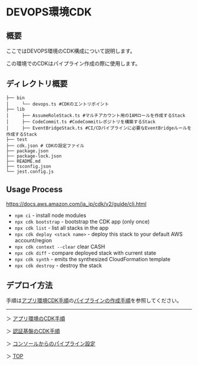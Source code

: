 # DEVOPS環境CDK

## 概要
ここではDEVOPS環境のCDK構成について説明します。

この環境でのCDKはパイプライン作成の際に使用します。

## ディレクトリ概要
```
├── bin 
│     └── devops.ts #CDKのエントリポイント
├── lib
│     ├── AssumeRoleStack.ts #マルチアカウント用のIAMロールを作成するStack
│     ├── CodeCommit.ts #CodeCommitレポジトリを構築するStack
│     ├── EventBridgeStack.ts #CI/CDパイプラインに必要なEventBridgeルールを作成するStack
├── test
├── cdk.json # CDKの設定ファイル
├── package.json
├── package-lock.json
├── README.md
├── tsconfig.json
└── jest.config.js
```

## Usage Process
https://docs.aws.amazon.com/ja_jp/cdk/v2/guide/cli.html

* `npm ci`  - install node modules
* `npx cdk bootstrap`  - bootstrap the CDK app (only once)
* `npx cdk list`  - list all stacks in the app
* `npx cdk deploy <stack name>`  - deploy this stack to your default AWS account/region
* `npx cdk context --clear` clear CASH
* `npx cdk diff`  - compare deployed stack with current state
* `npx cdk synth`  - emits the synthesized CloudFormation template
* `npx cdk destroy`     - destroy the stack

## デプロイ方法
手順は[アプリ環境CDK手順](../common/README.md)の[パイプラインの作成手順](../common/README.md#パイプラインの作成手順)を参照してください。

---

＞ [アプリ環境のCDK手順](../common/README.md)

＞ [認証基盤のCDK手順](../auth/README.md)

＞ [コンソールからのパイプライン設定](../docs/02_pipeline_console_setup.md)

＞ [TOP](../README.md)